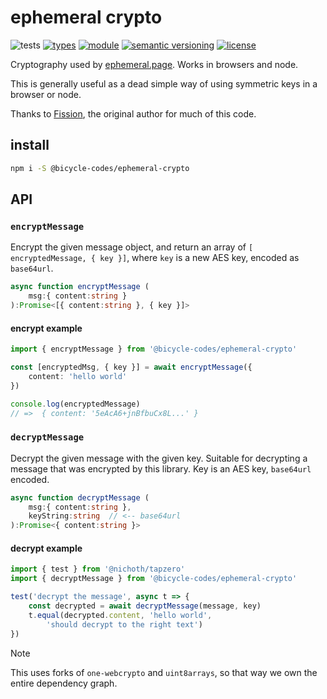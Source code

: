 # ephemeral crypto
![tests](https://github.com/nichoth/ephemeral-crypto/actions/workflows/nodejs.yml/badge.svg)
[![types](https://img.shields.io/npm/types/@nichoth/ephemeral-crypto?style=flat-square)](README.md)
[![module](https://img.shields.io/badge/module-ESM%2FCJS-blue?style=flat-square)](README.md)
[![semantic versioning](https://img.shields.io/badge/semver-2.0.0-brightgreen?logo=semver&style=flat-square)](https://semver.org/)
[![license](https://nichoth.github.io/badge/polyform-shield.svg)](LICENSE)


Cryptography used by [ephemeral.page](https://ephemeral.page/). Works in browsers and node.

This is generally useful as a dead simple way of using symmetric keys in a browser or node.

Thanks to [Fission](https://github.com/fission-codes/), the original author for much of this code.

## install
```sh
npm i -S @bicycle-codes/ephemeral-crypto
```

## API

### `encryptMessage`
Encrypt the given message object, and return an array of `[ encryptedMessage, { key }]`, where `key` is a new AES key, encoded as `base64url`.

```ts
async function encryptMessage (
    msg:{ content:string }
):Promise<[{ content:string }, { key }]>
```

#### encrypt example
```ts
import { encryptMessage } from '@bicycle-codes/ephemeral-crypto'

const [encryptedMsg, { key }] = await encryptMessage({
    content: 'hello world'
})

console.log(encryptedMessage)
// =>  { content: '5eAcA6+jnBfbuCx8L...' }
```

### `decryptMessage`
Decrypt the given message with the given key. Suitable for decrypting a message that was encrypted by this library. Key is an AES key, `base64url` encoded.

```ts
async function decryptMessage (
    msg:{ content:string },
    keyString:string  // <-- base64url
):Promise<{ content:string }>
```

#### decrypt example
```js
import { test } from '@nichoth/tapzero'
import { decryptMessage } from '@bicycle-codes/ephemeral-crypto'

test('decrypt the message', async t => {
    const decrypted = await decryptMessage(message, key)
    t.equal(decrypted.content, 'hello world',
        'should decrypt to the right text')
})
```

> [!NOTE]  
> This uses forks of `one-webcrypto` and `uint8arrays`, so that way we own
> the entire dependency graph.

